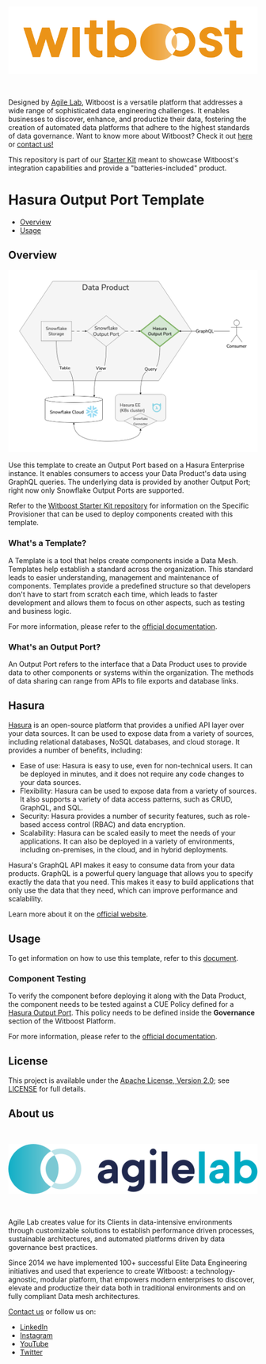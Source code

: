 <br/>
<p align="center">
    <a href="https://www.witboost.com/">
        <img src="docs/img/witboost_logo.svg" alt="witboost" width=600 >
    </a>
</p>
<br/>

Designed by [Agile Lab](https://www.agilelab.it/), Witboost is a versatile platform that addresses a wide range of sophisticated data engineering challenges. It enables businesses to discover, enhance, and productize their data, fostering the creation of automated data platforms that adhere to the highest standards of data governance. Want to know more about Witboost? Check it out [here](https://www.witboost.com/) or [contact us!](https://witboost.com/contact-us)

This repository is part of our [Starter Kit](https://github.com/agile-lab-dev/witboost-starter-kit) meant to showcase Witboost's integration capabilities and provide a "batteries-included" product.

# Hasura Output Port Template

- [Overview](#overview)
- [Usage](#usage)

## Overview

![Hasura Output Port](docs/images/template_introduction_diagram.png)

Use this template to create an Output Port based on a Hasura Enterprise instance. It enables consumers to access your Data Product's data using GraphQL queries. The underlying data is provided by another Output Port; right now only Snowflake Output Ports are supported.

Refer to the [Witboost Starter Kit repository](https://github.com/agile-lab-dev/witboost-starter-kit) for information on the Specific Provisioner that can be used to deploy components created with this template.

### What's a Template?

A Template is a tool that helps create components inside a Data Mesh. Templates help establish a standard across the organization. This standard leads to easier understanding, management and maintenance of components. Templates provide a predefined structure so that developers don't have to start from scratch each time, which leads to faster development and allows them to focus on other aspects, such as testing and business logic.

For more information, please refer to the [official documentation](https://docs.witboost.agilelab.it/docs/p1_user/p6_advanced/p6_1_templates/#getting-started).

### What's an Output Port?

An Output Port refers to the interface that a Data Product uses to provide data to other components or systems within the organization. The methods of data sharing can range from APIs to file exports and database links.

## Hasura

[Hasura](https://hasura.io/) is an open-source platform that provides a unified API layer over your data sources. It can be used to expose data from a variety of sources, including relational databases, NoSQL databases, and cloud storage.
It provides a number of benefits, including:
- Ease of use: Hasura is easy to use, even for non-technical users. It can be deployed in minutes, and it does not require any code changes to your data sources.
- Flexibility: Hasura can be used to expose data from a variety of sources. It also supports a variety of data access patterns, such as CRUD, GraphQL, and SQL.
- Security: Hasura provides a number of security features, such as role-based access control (RBAC) and data encryption.
- Scalability: Hasura can be scaled easily to meet the needs of your applications. It can also be deployed in a variety of environments, including on-premises, in the cloud, and in hybrid deployments.

Hasura's GraphQL API makes it easy to consume data from your data products. GraphQL is a powerful query language that allows you to specify exactly the data that you need. This makes it easy to build applications that only use the data that they need, which can improve performance and scalability.

Learn more about it on the [official website](https://hasura.io/docs/latest/index/).

## Usage

To get information on how to use this template, refer to this [document](./docs/index.md).

### Component Testing

To verify the component before deploying it along with the Data Product, the component needs to be tested against a CUE Policy defined for a [Hasura Output Port](./policies/hasura.cue). This policy needs to be defined inside the **Governance** section of the Witboost Platform.

For more information, please refer to the [official documentation](https://docs.witboost.agilelab.it/docs/p1_user/p5_managing_policies/p5_1_overview).

## License

This project is available under the [Apache License, Version 2.0](https://opensource.org/licenses/Apache-2.0); see [LICENSE](LICENSE) for full details.

## About us

<br/>
<p align="center">
    <a href="https://www.agilelab.it">
        <img src="docs/img/agilelab_logo.svg" alt="Agile Lab" width=600>
    </a>
</p>
<br/>

Agile Lab creates value for its Clients in data-intensive environments through customizable solutions to establish performance driven processes, sustainable architectures, and automated platforms driven by data governance best practices.

Since 2014 we have implemented 100+ successful Elite Data Engineering initiatives and used that experience to create Witboost: a technology-agnostic, modular platform, that empowers modern enterprises to discover, elevate and productize their data both in traditional environments and on fully compliant Data mesh architectures.

[Contact us](https://www.agilelab.it/contacts) or follow us on:
- [LinkedIn](https://www.linkedin.com/company/agile-lab/)
- [Instagram](https://www.instagram.com/agilelab_official/)
- [YouTube](https://www.youtube.com/channel/UCTWdhr7_4JmZIpZFhMdLzAA)
- [Twitter](https://twitter.com/agile__lab)
